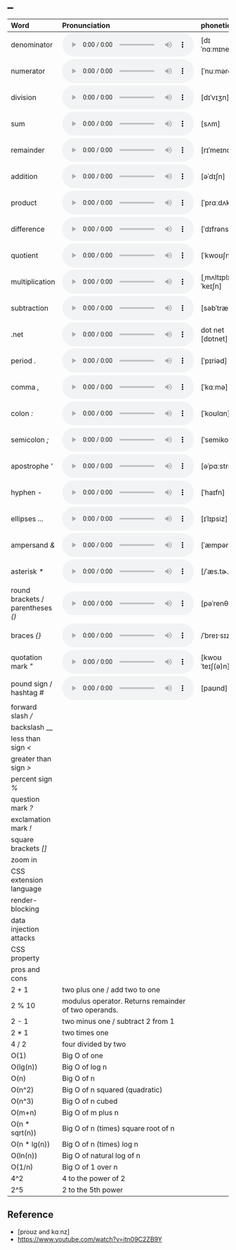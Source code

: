 
# _

| Word  | Pronunciation | phonetic |
| :-- | :-- | :-- |
| denominator | <audio src="/awesome-pronunciation/public/audio/denominator.mp3" controls="controls" controlslist="nodownload"></audio> | [dɪˈnɑːmɪneɪtər] |
| numerator | <audio src="/awesome-pronunciation/public/audio/numerator.mp3" controls="controls" controlslist="nodownload"></audio> | [ˈnuːməreɪtər] |
| division | <audio src="/awesome-pronunciation/public/audio/division.mp3" controls="controls" controlslist="nodownload"></audio> | [dɪˈvɪʒn] |
| sum | <audio src="/awesome-pronunciation/public/audio/sum.mp3" controls="controls" controlslist="nodownload"></audio> | [sʌm] |
| remainder | <audio src="/awesome-pronunciation/public/audio/remainder.mp3" controls="controls" controlslist="nodownload"></audio> | [rɪˈmeɪndər] |
| addition | <audio src="/awesome-pronunciation/public/audio/addition.mp3" controls="controls" controlslist="nodownload"></audio> | [əˈdɪʃn] |
| product | <audio src="/awesome-pronunciation/public/audio/product.mp3" controls="controls" controlslist="nodownload"></audio> | [ˈprɑːdʌkt] |
| difference | <audio src="/awesome-pronunciation/public/audio/difference.mp3" controls="controls" controlslist="nodownload"></audio> | [ˈdɪfrəns] |
| quotient | <audio src="/awesome-pronunciation/public/audio/quotient.mp3" controls="controls" controlslist="nodownload"></audio> | [ˈkwoʊʃnt] |
| multiplication | <audio src="/awesome-pronunciation/public/audio/multiplication.mp3" controls="controls" controlslist="nodownload"></audio> | [ˌmʌltɪplɪˈkeɪʃn] |
| subtraction | <audio src="/awesome-pronunciation/public/audio/subtraction.mp3" controls="controls" controlslist="nodownload"></audio> | [səbˈtrækʃn] |
| .net | <audio src="/awesome-pronunciation/public/audio/dot-net.mp3" controls="controls" controlslist="nodownload"></audio> | dot net [dɒtnet] |
| period _._ | <audio src="/awesome-pronunciation/public/audio/period.mp3" controls="controls" controlslist="nodownload"></audio> | [ˈpɪriəd] |
| comma _,_ | <audio src="/awesome-pronunciation/public/audio/comma.mp3" controls="controls" controlslist="nodownload"></audio> | [ˈkɑːmə] |
| colon _:_ | <audio src="/awesome-pronunciation/public/audio/colon.mp3" controls="controls" controlslist="nodownload"></audio> | [ˈkoʊlɑn] |
| semicolon _;_ | <audio src="/awesome-pronunciation/public/audio/semicolon.mp3" controls="controls" controlslist="nodownload"></audio> | [ˈsemikoʊlən] |
| apostrophe _'_ | <audio src="/awesome-pronunciation/public/audio/apostrophe.mp3" controls="controls" controlslist="nodownload"></audio> | [əˈpɑːstrəfi] |
| hyphen _-_ | <audio src="/awesome-pronunciation/public/audio/hyphen.mp3" controls="controls" controlslist="nodownload"></audio> | [ˈhaɪfn] |
| ellipses _..._ | <audio src="/awesome-pronunciation/public/audio/ellipses.mp3" controls="controls" controlslist="nodownload"></audio> | [ɪˈlɪpsiz] |
| ampersand _&_ | <audio src="/awesome-pronunciation/public/audio/ampersand.mp3" controls="controls" controlslist="nodownload"></audio> | [ˈæmpərsænd] |
| asterisk _*_ | <audio src="/awesome-pronunciation/public/audio/asterisk.mp3" controls="controls" controlslist="nodownload"></audio> | [/ˈæs.tɚ.ɪsk/] |
| round brackets / parentheses _()_ | <audio src="/awesome-pronunciation/public/audio/parentheses.mp3" controls="controls" controlslist="nodownload"></audio> | [pəˈrenθəsiːz] |
| braces _{}_ | <audio src="/awesome-pronunciation/public/audio/braces.mp3" controls="controls" controlslist="nodownload"></audio> | /ˈbreɪ·sɪz/ |
| quotation mark _"_ | <audio src="/awesome-pronunciation/public/audio/quotation-mark.mp3" controls="controls" controlslist="nodownload"></audio> | [kwoʊˈteɪʃ(ə)n] |
| pound sign / hashtag _#_ | <audio src="/awesome-pronunciation/public/audio/pound-sign.mp3" controls="controls" controlslist="nodownload"></audio> | [paʊnd] |
| forward slash _/_ |  |  |
| backslash _\_ |  |  |
| less than sign _<_ |  |  |
| greater than sign _>_ |  |  |
| percent sign _%_ |  |  |
| question mark _?_ |  |  |
| exclamation mark _!_ |  |  |
| square brackets _[]_ |  |  |
| zoom in |  |  |
| CSS extension language |  |  |
| render-blocking |  |  |
| data injection attacks |  |  |
| CSS property |  |  |
| pros and cons |  |  |
| 2 + 1 | two plus one / add two to one |  |
| 2 % 10 | modulus operator. Returns remainder of two operands. |  |
| 2 - 1 | two minus one / subtract 2 from 1 |  |
| 2 * 1 | two times one |  |
| 4 / 2 | four divided by two |  |
| O(1) | Big O of one |  |
| O(lg(n)) | Big O of log n |  |
| O(n) | Big O of n |  |
| O(n^2) | Big O of n squared (quadratic) |  |
| O(n^3) | Big O of n cubed |  |
| O(m+n) | Big O of m plus n |  |
| O(n * sqrt(n)) | Big O of n (times) square root of n |  |
| O(n * lg(n)) | Big O of n (times) log n |  |
| O(ln(n)) | Big O of natural log of n |  |
| O(1/n) | Big O of 1 over n |  |
| 4^2 | 4 to the power of 2 |  |
| 2^5 | 2 to the 5th power |  |

## Reference

- [proʊz ənd kɑːnz]
- https://www.youtube.com/watch?v=itn09C2ZB9Y
